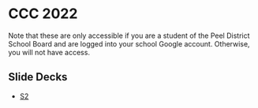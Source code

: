 # CCC 2022
Note that these are only accessible if you are a student of the Peel District School Board and are logged into your school Google account. Otherwise, you will not have access.
## Slide Decks
- [S2](https://docs.google.com/presentation/d/1c3o4cSQfKFScKp3BfXM0b216HOMg3hURkNv4HBU2Ppc/)